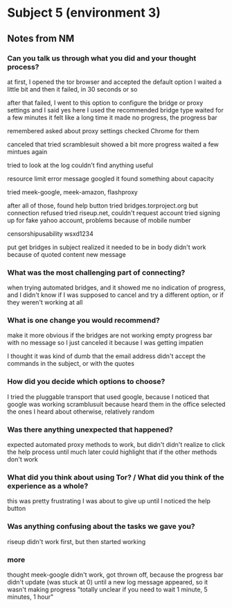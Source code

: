 Subject 5 (environment 3)
=========================

Notes from NM
-------------

### Can you talk us through what you did and your thought process?
at first, I opened the tor browser and accepted the default option
I waited a little bit and then it failed, in 30 seconds or so

after that failed, I went to this option to configure the bridge or proxy settings
and I said yes here
I used the recommended bridge type
waited for a few minutes
it felt like a long time
it made no progress, the progress bar

remembered asked about proxy settings
checked Chrome for them

canceled that
tried scramblesuit
showed a bit more progress
waited a few mintues again

tried to look at the log
couldn't find anything useful

resource limit error message
googled it
found something about capacity

tried meek-google, meek-amazon, flashproxy

after all of those, found help button
tried bridges.torproject.org but connection refused
tried riseup.net, couldn't request account
tried signing up for fake yahoo account, problems because of mobile number

censorshipusability
wsxd1234

put get bridges in subject
realized it needed to be in body
didn't work because of quoted content
new message

### What was the most challenging part of connecting?
when trying automated bridges, and it showed me no indication of progress, and I didn't know if I was supposed to cancel and try a different option, or if they weren't working at all

### What is one change you would recommend?
make it more obvious if the bridges are not working
empty progress bar with no message
so I just canceled it because I was getting impatien

I thought it was kind of dumb that the email address didn't accept the commands in the subject, or with the quotes

### How did you decide which options to choose?
I tried the pluggable transport that used google, because I noticed that google was working
scramblusuit because heard them in the office
selected the ones I heard about
otherwise, relatively random

### Was there anything unexpected that happened?
expected automated proxy methods to work, but didn't
didn't realize to click the help process until much later
could highlight that if the other methods don't work

### What did you think about using Tor? / What did you think of the experience as a whole?
this was pretty frustrating
I was about to give up until I noticed the help button

### Was anything confusing about the tasks we gave you?

riseup didn't work first, but then started working


### more
thought meek-google didn't work, got thrown off, because the progress bar didn't update (was stuck at 0) until a new log message appeared, so it wasn't making progress
"totally unclear if you need to wait 1 minute, 5 minutes, 1 hour"
